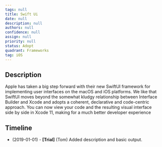 ```yaml
---
tags: null
title: Swift Ui
date: null
description: null
authors: null
confidence: null
assign: null
priority: null
status: Adopt
quadrant: Frameworks
tag: iOS
---
```


## Description

Apple has taken a big step forward with their new SwiftUI framework for implementing user interfaces on the macOS and iOS platforms. We like that SwiftUI moves beyond the somewhat kludgy relationship between Interface Builder and Xcode and adopts a coherent, declarative and code-centric approach. You can now view your code and the resulting visual interface side by side in Xcode 11, making for a much better developer experience

## Timeline

- (2019-01-01) - **[Trial]** (Tom) Added description and basic output.

